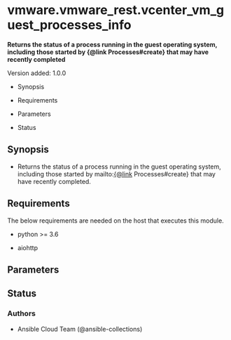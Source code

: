 # vmware.vmware_rest.vcenter_vm_guest_processes_info

**Returns the status of a process running in the guest operating
system, including those started by {@link Processes#create} that may
have recently completed**

Version added: 1.0.0


* Synopsis


* Requirements


* Parameters


* Status

## Synopsis


* Returns the status of a process running in the guest operating
system, including those started by mailto:[{@link](mailto:{@link) Processes#create}
that may have recently completed. <p>

## Requirements

The below requirements are needed on the host that executes this
module.


* python >= 3.6


* aiohttp

## Parameters

## Status

### Authors


* Ansible Cloud Team (@ansible-collections)
